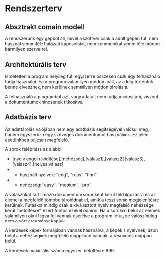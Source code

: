 Rendszerterv
============

## Absztrakt domain modell

A rendszerünk egy gépből áll, mivel a szoftver csak a adott gépen fut, nem használ semmiféle hálózati kapcsolatot, nem kommunikál semmiféle módon bármilyen szerverrel.

## Architektúrális terv

Ismételten a program helyileg fut, egyszerre összesen csak egy felhasználó tudja használni. Ha a program valamilyen módon leáll, az addig történtek benne elvesznek, nem kerülnek semmilyen módon tárolásra.

A felhasználó a programból azt, vagy adatait nem tudja módosítani, viszont a dokumentumok nincsenek titkosítva.

## Adatbázis terv

Az adattárolás valójában nem egy adatbázis segítségével valósul meg, hanem egyszerűen egy szöveges dokumentumot használunk. Ez jelen esetünkben teljesen megfelelő.

A sorok felépítése az alábbi:
+ [nyelv angol rövidítése],[nehézség],[válasz1],[válasz2],[válasz3],[válasz4],[helyes válasz]
+ + használt nyelvek: "eng", "russ", "finn"
+ + nehézség: "easy", "medium", "pro"

A válaszokat tartalmazó dokumentum soronként kerül feldolgozásra és az elemei a megfelelő tömbbe tárolódnak el, amik a teszt során megjelenítésre kerülnek. Futáskor mindíg csak a kiválasztott nyelv megfelelő nehézsége kerül "betöltésre", ezért fontos ezeket odaírni. Ha a sorokon belül az elemek valamilyen oknl fogva fel vannak cserélve a program lefut, de valószínüleg nem a várt eredményt kapjuk.

A kérdések képek formájában vannak használva, a képek a nyelvnek, azon belül a nehézségnek megfelelő mappában vannak, a resources mappán belül.

A kérdések maximális száma egyszeri betöltésre 999.

